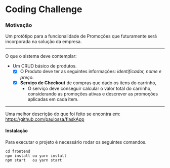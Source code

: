 # Coding Challenge

### Motivação

Um protótipo para a funcionalidade de Promoções que futuramente será incorporada na solução da empresa.

---

O que o sistema deve contemplar:

- Um CRUD básico de produtos.
  - [x] O Produto deve ter as seguintes informações: _identificador, nome e preço._
  - [x] **Serviço de Checkout** de compras que dado os itens do carrinho,
    - O serviço deve conseguir calcular o valor total do carrinho, considerando as promoções ativas e descrever as promoções aplicadas em cada item.

---

Uma melhor descrição do que foi feito se encontra em: https://github.com/paulossa/flaskApp

#### Instalação

Para executar o projeto é necessário rodar os seguintes comandos.

```
cd frontend
npm install ou yarn install
npm start   ou yarn start
```
